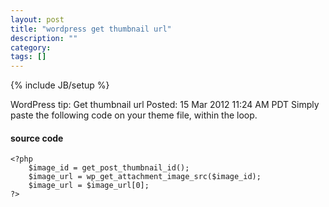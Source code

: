 ```yaml
---
layout: post
title: "wordpress get thumbnail url"
description: ""
category: 
tags: []
---
```

{% include JB/setup %}

WordPress tip: Get thumbnail url
Posted: 15 Mar 2012 11:24 AM PDT
Simply paste the following code on your theme file, within the loop.

#### source code

	<?php
		$image_id = get_post_thumbnail_id();
		$image_url = wp_get_attachment_image_src($image_id);
		$image_url = $image_url[0];
	?>